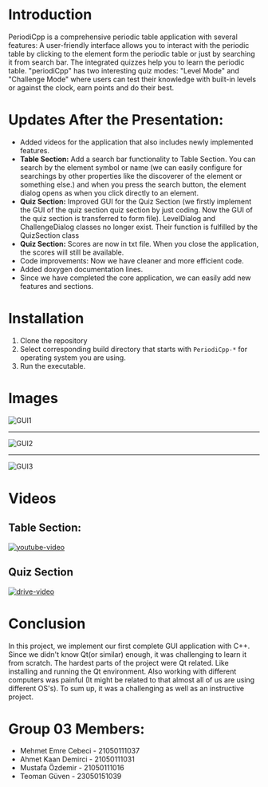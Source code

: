 
# Introduction

PeriodiCpp is a comprehensive periodic table application with several features: A user-friendly interface allows you to interact with the periodic table by clicking to the element form the periodic table or just by searching it from search bar. The integrated quizzes help you to learn the periodic table. "periodiCpp" has two interesting quiz modes: "Level Mode" and "Challenge Mode" where users can test their knowledge with built-in levels or against the clock, earn points and do their best. 

# Updates After the Presentation:

- Added videos for the application that also includes newly implemented features.
- **Table Section:** Add a search bar functionality to Table Section. You can search by the element symbol or name (we can easily configure for searchings by other properties like the discoverer of the element or something else.) and when you press the search button, the element dialog opens as when you click directly to an element.
- **Quiz Section:** Improved GUI for the Quiz Section (we firstly implement the GUI of the quiz section quiz section by just coding. Now the GUI of the quiz section is transferred to form file). LevelDialog and ChallengeDialog classes no longer exist. Their function is fulfilled by the QuizSection class
- **Quiz Section:** Scores are now in txt file. When you close the application, the scores will still be available.
- Code improvements: Now we have cleaner and more efficient code.
- Added doxygen documentation lines.
- Since we have completed the core application, we can easily add new features and sections.

# Installation

1. Clone the repository
2. Select corresponding build directory that starts with `PeriodiCpp-*` for operating system you are using. 
3. Run the executable.

# Images
![GUI1](https://github.com/terrabladex/periodiCpp-Storage/blob/main/Images%26Videos/table.png)

---
![GUI2](https://github.com/terrabladex/periodiCpp-Storage/blob/main/Images%26Videos/search.png)

---
![GUI3](https://github.com/terrabladex/periodiCpp-Storage/blob/main/Images%26Videos/dialog.png)

# Videos

## Table Section:
[![youtube-video](https://github.com/terrabladex/periodiCpp-Storage/blob/main/Images%26Videos/thumbnail-1.png)](https://www.youtube.com/watch?v=vmsg-YQF934)

## Quiz Section
[![drive-video](https://github.com/terrabladex/periodiCpp-Storage/blob/main/Images%26Videos/thumbnail-2.png)](https://drive.google.com/file/d/1bGTderI94wLy3AZxFVH3SCE07SR-N0VC/view?usp=sharing)

# Conclusion

In this project, we implement our first complete GUI application with C++. Since we didn't know Qt(or similar) enough, it was challenging to learn it from scratch. The hardest parts of the project were Qt related. Like installing and running the Qt environment. Also working with different computers was painful (It might be related to that almost all of us are using different OS's). To sum up, it was a challenging as well as an instructive project.

# Group 03 Members:

- Mehmet Emre Cebeci - 21050111037
- Ahmet Kaan Demirci - 21050111031
- Mustafa Özdemir - 21050111016
- Teoman Güven - 23050151039
